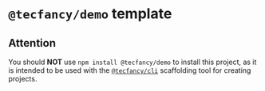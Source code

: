 # `@tecfancy/demo` template

## Attention

You should **NOT** use `npm install @tecfancy/demo` to install this project, as it is intended to be used with the [`@tecfancy/cli`](https://www.npmjs.com/package/@tecfancy/cli) scaffolding tool for creating projects.
